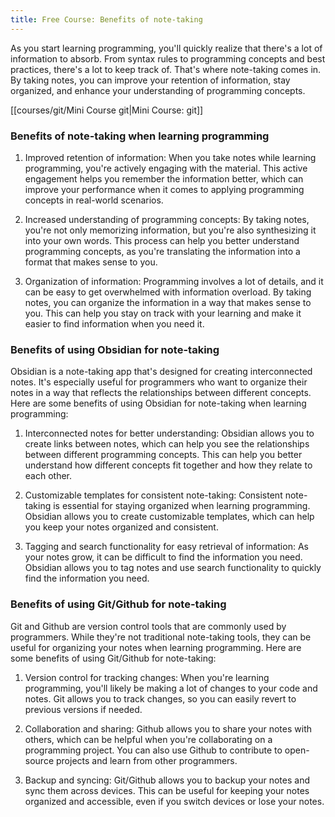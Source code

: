 ```yaml
---
title: Free Course: Benefits of note-taking
---
```


As you start learning programming, you'll quickly realize that there's a lot of information to absorb. From syntax rules to programming concepts and best practices, there's a lot to keep track of. That's where note-taking comes in. By taking notes, you can improve your retention of information, stay organized, and enhance your understanding of programming concepts.

[[courses/git/Mini Course git|Mini Course: git]]

### Benefits of note-taking when learning programming

1. Improved retention of information: When you take notes while learning programming, you're actively engaging with the material. This active engagement helps you remember the information better, which can improve your performance when it comes to applying programming concepts in real-world scenarios.

2. Increased understanding of programming concepts: By taking notes, you're not only memorizing information, but you're also synthesizing it into your own words. This process can help you better understand programming concepts, as you're translating the information into a format that makes sense to you.

3. Organization of information: Programming involves a lot of details, and it can be easy to get overwhelmed with information overload. By taking notes, you can organize the information in a way that makes sense to you. This can help you stay on track with your learning and make it easier to find information when you need it.

### Benefits of using Obsidian for note-taking

Obsidian is a note-taking app that's designed for creating interconnected notes. It's especially useful for programmers who want to organize their notes in a way that reflects the relationships between different concepts. Here are some benefits of using Obsidian for note-taking when learning programming:

1. Interconnected notes for better understanding: Obsidian allows you to create links between notes, which can help you see the relationships between different programming concepts. This can help you better understand how different concepts fit together and how they relate to each other.

2. Customizable templates for consistent note-taking: Consistent note-taking is essential for staying organized when learning programming. Obsidian allows you to create customizable templates, which can help you keep your notes organized and consistent.

3. Tagging and search functionality for easy retrieval of information: As your notes grow, it can be difficult to find the information you need. Obsidian allows you to tag notes and use search functionality to quickly find the information you need.

### Benefits of using Git/Github for note-taking

Git and Github are version control tools that are commonly used by programmers. While they're not traditional note-taking tools, they can be useful for organizing your notes when learning programming. Here are some benefits of using Git/Github for note-taking:

1. Version control for tracking changes: When you're learning programming, you'll likely be making a lot of changes to your code and notes. Git allows you to track changes, so you can easily revert to previous versions if needed.

2. Collaboration and sharing: Github allows you to share your notes with others, which can be helpful when you're collaborating on a programming project. You can also use Github to contribute to open-source projects and learn from other programmers.

3. Backup and syncing: Git/Github allows you to backup your notes and sync them across devices. This can be useful for keeping your notes organized and accessible, even if you switch devices or lose your notes.



